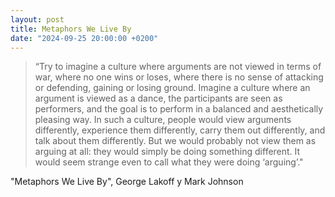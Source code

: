 ```yaml
---
layout: post
title: Metaphors We Live By
date: "2024-09-25 20:00:00 +0200"
---
```


> “Try to imagine a culture where arguments are not viewed in terms of war, where
> no one wins or loses, where there is no sense of attacking or defending,
> gaining or losing ground. Imagine a culture where an argument is viewed as a
> dance, the participants are seen as performers, and the goal is to perform in a
> balanced and aesthetically pleasing way. In such a culture, people would view
> arguments differently, experience them differently, carry them out differently,
> and talk about them differently. But we would probably not view them as arguing
> at all: they would simply be doing something different. It would seem strange
> even to call what they were doing ‘arguing’."

"Metaphors We Live By", George Lakoff y Mark Johnson
